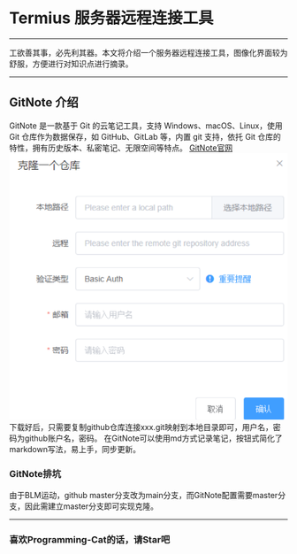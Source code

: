 # Termius 服务器远程连接工具
***
工欲善其事，必先利其器。本文将介绍一个服务器远程连接工具，图像化界面较为舒服，方便进行对知识点进行摘录。
***
## GitNote 介绍
GitNote 是一款基于 Git 的云笔记工具，支持 Windows、macOS、Linux，使用 Git 仓库作为数据保存，如 GitHub、GitLab 等，内置 git 支持，依托 Git 仓库的特性，拥有历史版本、私密笔记、无限空间等特点。
[GitNote官网](https://gitnoteapp.com/)
![](https://github.com/jinghehehe/pictures/blob/main/gitnote.png)
下载好后，只需要复制github仓库连接xxx.git映射到本地目录即可，用户名，密码为github账户名，密码。
在GitNote可以使用md方式记录笔记，按钮式简化了markdown写法，易上手，同步更新。
### GitNote排坑
由于BLM运动，github master分支改为main分支，而GitNote配置需要master分支，因此需建立master分支即可实现克隆。

***
### **喜欢Programming-Cat的话，请Star吧**


